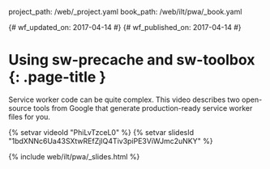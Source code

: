 project_path: /web/_project.yaml
book_path: /web/ilt/pwa/_book.yaml

{# wf_updated_on: 2017-04-14 #}
{# wf_published_on: 2017-04-14 #}

# Using sw-precache and sw-toolbox {: .page-title }

Service worker code can be quite complex. This video describes two open-source
tools from Google that generate production-ready service worker files for you.

{% setvar videoId "PhiLvTzceL0" %}
{% setvar slidesId "1bdXNNc6Ua43SXtwREfZjIQ4Tiv3piPE3ViWJmc2uNKY" %}

{% include web/ilt/pwa/_slides.html %}
